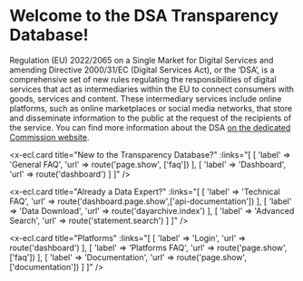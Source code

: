 # Welcome to the DSA Transparency Database!

Regulation (EU) 2022/2065 on a Single Market for Digital Services and amending Directive 2000/31/EC 
(Digital Services Act), or the ‘DSA’, is a comprehensive set of new rules regulating the
responsibilities of digital services that act as intermediaries within the EU to connect consumers with goods, services and content. These
intermediary services include online platforms, such as online marketplaces or social media
networks, that store and disseminate information to the public at the request of the recipients of the service. You can find more
information about the DSA 
[on the dedicated Commission website](https://commission.europa.eu/strategy-and-policy/priorities-2019-2024/europe-fit-digital-age/digital-services-act-ensuring-safe-and-accountable-online-environment_en).





<div class="ecl-row">
<div class="ecl-col-l-4">

<x-ecl.card title="New to the Transparency Database?" 
    :links="[
        [
            'label' => 'General FAQ',
            'url' => route('page.show', ['faq'])
        ],
        [
            'label' => 'Dashboard',
            'url' => route('dashboard')
        ]
    ]"
/>

</div>
<div class="ecl-col-l-4">

<x-ecl.card title="Already a Data Expert?"
    :links="[
    [
    'label' => 'Technical FAQ',
    'url' => route('dashboard.page.show',['api-documentation'])
    ],
    [
    'label' => 'Data Download',
    'url' => route('dayarchive.index')
    ],
    [
    'label' => 'Advanced Search',
    'url' => route('statement.search')
    ]
    ]"
/>

</div>
<div class="ecl-col-l-4">

<x-ecl.card title="Platforms"
    :links="[
    [
    'label' => 'Login',
    'url' => route('dashboard')
    ],
    [
    'label' => 'Platforms FAQ',
    'url' => route('page.show', ['faq'])
    ],
    [
    'label' => 'Documentation',
    'url' => route('page.show', ['documentation'])
    ]
    ]"
/>

</div>
</div>

    